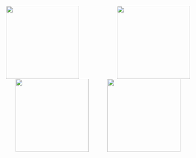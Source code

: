 <div style="display: flex; justify-content: space-between;">
  <img src="https://github.com/gitclone-url/Boot-img-flasher/assets/98699436/e4f328e9-dc48-4835-a47d-edbad2729d04" width="200" align="left" style="margin-right: 20px;"/>
  <img src="https://github.com/gitclone-url/Boot-img-flasher/assets/98699436/cbcad4f5-c35a-4254-9ee3-5d5c8a8ce6ef" width="200" align="right" style="margin-left: 20px;"/>
</div>


<div style="display: flex; justify-content: space-around;">
  <img src="https://github.com/gitclone-url/Boot-img-flasher/assets/98699436/e4f328e9-dc48-4835-a47d-edbad2729d04" width="200" />
  <img src="https://github.com/gitclone-url/Boot-img-flasher/assets/98699436/cbcad4f5-c35a-4254-9ee3-5d5c8a8ce6ef" width="200" />
</div>

